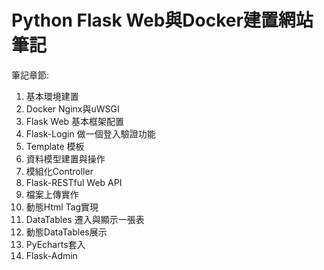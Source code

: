 # Python Flask Web與Docker建置網站筆記

筆記章節:
1. 基本環境建置
2. Docker Nginx與uWSGI
3. Flask Web 基本框架配置
4. Flask-Login 做一個登入驗證功能
5. Template 模板
6. 資料模型建置與操作
7. 模組化Controller
8. Flask-RESTful Web API
9. 檔案上傳實作
10. 動態Html Tag實現
11. DataTables 遷入與顯示一張表
12. 動態DataTables展示
13. PyEcharts套入
14. Flask-Admin


